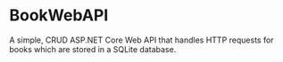 # BookWebAPI
A simple, CRUD ASP.NET Core Web API that handles HTTP requests for books which are stored in a SQLite database.
